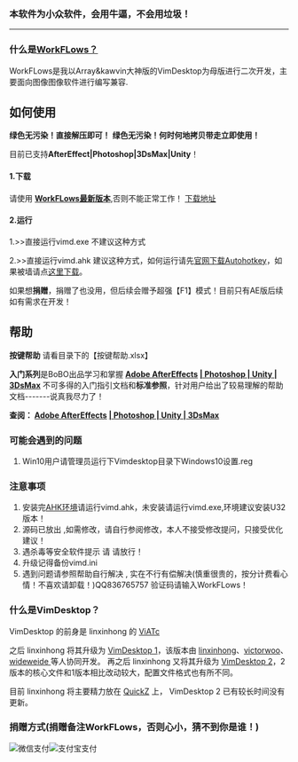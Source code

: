 ### 本软件为小众软件，会用牛逼，不会用垃圾！
____________________________________________________
### **什么是[WorkFLows？](https://github.com/BoBOVFX/Vimdesktop_BoBO/releases)**


WorkFLows是我以Array&kawvin大神版的VimDesktop为母版进行二次开发，主要面向图像图像软件进行编写兼容.

## 如何使用

**绿色无污染！直接解压即可！**
**绿色无污染！何时何地拷贝带走立即使用！**

目前已支持**AfterEffect|Photoshop|3DsMax|Unity**！

#### 1.下载
####
请使用 **[WorkFLows最新版本](https://github.com/BoBOVFX/Vimdesktop_BoBO/releases)**,否则不能正常工作！
[下载地址](https://github.com/BoBOVFX/Vimdesktop_BoBO/releases)

#### 2.运行
1.>>直接运行vimd.exe 不建议这种方式

2.>>直接运行vimd.ahk 建议这种方式，如何运行请先[官网下载Autohotkey](https://www.autohotkey.com/)，如果被墙请点[这里下载](https://www.lanzous.com/i6yvg0h)。

如果想**捐赠**，捐赠了也没用，但后续会赠予超强【F1】模式！目前只有AE版后续如有需求在开发！



## **帮助**

**按键帮助** 请看目录下的【按键帮助.xlsx】

**入门系列**是BoBO出品学习和掌握 **[Adobe AfterEffects](https://github.com/victorwoo/vimdesktop) [| Photoshop | Unity | 3DsMax](https://www.kancloud.cn/funbobosky/vim_unity)** 不可多得的入门指引文档和**标准参照**，针对用户给出了较易理解的帮助文档-------说真我尽力了！


**查阅： [Adobe AfterEffects](https://github.com/victorwoo/vimdesktop) [| Photoshop | Unity | 3DsMax](https://www.kancloud.cn/funbobosky/vim_unity)**


### 可能会遇到的问题
1. Win10用户请管理员运行下Vimdesktop目录下Windows10设置.reg


### 注意事项
1. 安装完[AHK环境](https://www.autohotkey.com/download/ahk-install.exe)请运行vimd.ahk，未安装请运行vimd.exe,环境建议安装U32版本！
2. 源码已放出 ,如需修改，请自行参阅修改，本人不接受修改提问，只接受优化建议！
3. 遇杀毒等安全软件提示 请 请放行！
4. 升级记得备份vimd.ini
5. 遇到问题请参照帮助自行解决 , 实在不行有偿解决(慎重很贵的，按分计费看心情！不喜欢请卸载！)QQ836765757 验证码请输入WorkFLows！

### **什么是VimDesktop？**
VimDesktop 的前身是 linxinhong 的 [ViATc
]([https://github.com/linxinhong/ViATc)

之后 linxinhong 将其升级为 [VimDesktop 1](https://github.com/victorwoo/vimdesktop)，该版本由 [linxinhong](linxinh)、[victorwoo](https://github.com/victorwoo)、[wideweide ](https://github.com/wideweide)等人协同开发。
再之后 linxinhong 又将其升级为 [VimDesktop 2](http://git.oschina.net/linxinhong/VimDesktop)，2版本的核心文件和1版本相比改动较大，配置文件格式也有所不同。

目前 linxinhong 将主要精力放在 [QuickZ](http://git.oschina.net/linxinhong/QuickZ) 上， VimDesktop 2 已有较长时间没有更新。

### 捐赠方式(捐赠备注WorkFLows，否则心小，猜不到你是谁！)
![微信支付](https://i.loli.net/2019/08/28/5F9byl4WXnfhkUs.png)![支付宝支付](https://i.loli.net/2019/08/28/TtQ5l1ChLBzj3sS.png)